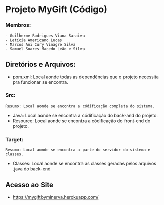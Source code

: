 # Projeto MyGift (Código)
### Membros:
    - Guilherme Rodrigues Viana Saraiva
    - Letícia Americano Lucas
    - Marcos Ani Cury Vinagre Silva
    - Samuel Soares Macedo Leão e Silva
## Diretórios e Arquivos:
- pom.xml: Local aonde todas as dependências que o projeto necessita pra funcionar se encontra.
### Src:
    Resumo: Local aonde se encontra a códificação completa do sistema.
- Java: Local aonde se encontra a códificação do back-and do projeto.
- Resource: Local aonde se encontra a códificação do front-end do projeto.

### Target:
    Resumo: Local aonde se encontra a parte do servidor do sistema e classes.
- Classes: Local aonde se encontra as classes geradas pelos arquivos .java do back-end

## Acesso ao Site

- https://mygiftbyminerva.herokuapp.com/
